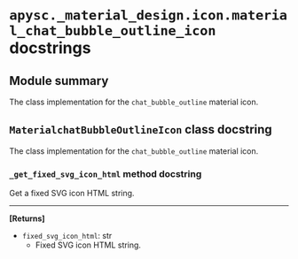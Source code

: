 # `apysc._material_design.icon.material_chat_bubble_outline_icon` docstrings

## Module summary

The class implementation for the `chat_bubble_outline` material icon.

## `MaterialchatBubbleOutlineIcon` class docstring

The class implementation for the `chat_bubble_outline` material icon.

### `_get_fixed_svg_icon_html` method docstring

Get a fixed SVG icon HTML string.<hr>

**[Returns]**

- `fixed_svg_icon_html`: str
  - Fixed SVG icon HTML string.